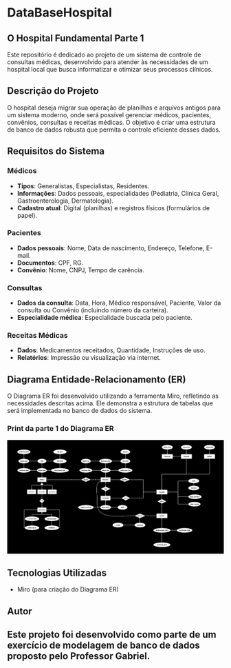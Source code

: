 # DataBaseHospital

## O Hospital Fundamental Parte 1

Este repositório é dedicado ao projeto de um sistema de controle de consultas médicas, desenvolvido para atender às necessidades de um hospital local que busca informatizar e otimizar seus processos clínicos.

## Descrição do Projeto

O hospital deseja migrar sua operação de planilhas e arquivos antigos para um sistema moderno, onde será possível gerenciar médicos, pacientes, convênios, consultas e receitas médicas. O objetivo é criar uma estrutura de banco de dados robusta que permita o controle eficiente desses dados.

## Requisitos do Sistema

### Médicos
- **Tipos**: Generalistas, Especialistas, Residentes.
- **Informações**: Dados pessoais, especialidades (Pediatria, Clínica Geral, Gastroenterologia, Dermatologia).
- **Cadastro atual**: Digital (planilhas) e registros físicos (formulários de papel).

### Pacientes
- **Dados pessoais**: Nome, Data de nascimento, Endereço, Telefone, E-mail.
- **Documentos**: CPF, RG.
- **Convênio**: Nome, CNPJ, Tempo de carência.

### Consultas
- **Dados da consulta**: Data, Hora, Médico responsável, Paciente, Valor da consulta ou Convênio (incluindo número da carteira).
- **Especialidade médica**: Especialidade buscada pelo paciente.

### Receitas Médicas
- **Dados**: Medicamentos receitados, Quantidade, Instruções de uso.
- **Relatórios**: Impressão ou visualização via internet.

## Diagrama Entidade-Relacionamento (ER)

O Diagrama ER foi desenvolvido utilizando a ferramenta Miro, refletindo as necessidades descritas acima. Ele demonstra a estrutura de tabelas que será implementada no banco de dados do sistema.

### Print da parte 1 do Diagrama ER
<img src="imagens/DiagramaHospitalPT1.jpg" />

## Tecnologias Utilizadas
- Miro (para criação do Diagrama ER)

## Autor
Este projeto foi desenvolvido como parte de um exercício de modelagem de banco de dados proposto pelo Professor Gabriel.
---
